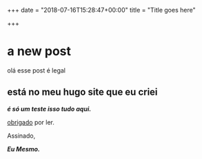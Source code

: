 +++
date = "2018-07-16T15:28:47+00:00"
title = "Title goes here"

+++
# a new post

olá esse post é legal

## está no meu hugo site que eu criei

**_é só um teste isso tudo aqui._**

[obrigado](obrigado.com) por ler.

Assinado,

**_Eu Mesmo._**
